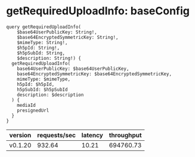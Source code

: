 # getRequiredUploadInfo: baseConfig

```gql
query getRequiredUploadInfo(
    $base64UserPublicKey: String!,
    $base64EncryptedSymmetricKey: String!,
    $mimeType: String!,
    $h5pId: String!,
    $h5pSubId: String,
    $description: String!) {
  getRequiredUploadInfo(
    base64UserPublicKey: $base64UserPublicKey,
    base64EncryptedSymmetricKey: $base64EncryptedSymmetricKey,
    mimeType: $mimeType,
    h5pId: $h5pId,
    h5pSubId: $h5pSubId
    description: $description
  ) {
    mediaId
    presignedUrl
  }
}
```

| version | requests/sec | latency | throughput |
| ------- | ------------ | ------- | ---------- |
| v0.1.20 | 932.64       | 10.21   | 694760.73  |